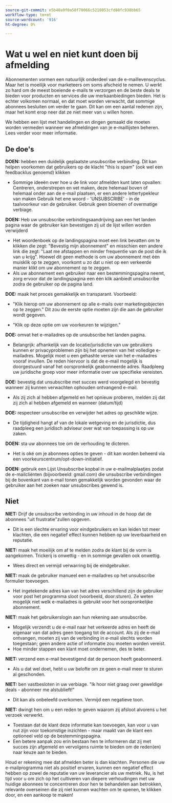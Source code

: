 ```yaml
---
source-git-commit: e5b40a9f0a58f70066c5210053cfd88fc938bb65
workflow-type: tm+mt
source-wordcount: '916'
ht-degree: 0%

---
```

# Wat u wel en niet kunt doen bij afmelding

Abonnementen vormen een natuurlijk onderdeel van de e-maillevenscyclus. Maar het is moeilijk voor marketeers om soms afscheid te nemen. U werkt zo hard om de meest boeiende e-mails te verzorgen en de beste deals te bieden voor producten en services die uw merkaanbiedingen bieden. Het is echter volkomen normaal, en dat moet worden verwacht, dat sommige abonnees besluiten om verder te gaan. Dit kan om een aantal redenen zijn, maar het komt erop neer dat ze niet meer van u willen horen.

We hebben een lijst met handelingen en dingen gemaakt die moeten worden vermeden wanneer we afmeldingen van je e-maillijsten beheren. Lees verder voor meer informatie.

## De doe&#39;s

**DOEN:** hebben een duidelijk geplaatste unsubscribe verbinding. Dit kan helpen voorkomen dat gebruikers op de klacht &quot;this is spam&quot; (ook wel een feedbacklus genoemd) klikken

+ Sommige ideeën over hoe u de link voor afmelden kunt laten opvallen: Centreren, onderstrepen en vet maken, deze helemaal boven of helemaal onder aan de e-mail plaatsen, er een andere lettertypekleur van maken
Gebruik het ene woord - &#39;UNSUBSCRIBE&#39; - in de taalvoorkeur van de gebruiker. Gebruik geen bloemen of overmatige verbiage.

**DOEN:** Heb uw unsubscribe verbindingsaandrijving aan een het landen pagina waar de gebruiker kan bevestigen zij uit de lijst willen worden verwijderd

+ Het woordenboek op de landingspagina moet een link bevatten om te klikken die zegt: &quot;Bevestig mijn abonnement&quot; en misschien een andere link die zegt: &quot;Laat me afstappen en minder frequentie van de post die ik van u krijg&quot;. Hoewel dit geen methode is om uw abonnement met één muisklik op te zeggen, voorkomt u zo dat u niet op een verkeerde manier klikt om uw abonnement op te zeggen.
+ Als uw abonnement een gebruiker naar een bestemmingspagina neemt, zorg ervoor dat de landingspagina een één klik aanbiedt unsubscribe zodra de gebruiker op de pagina land.

**DOE:** maak het proces gemakkelijk en transparant. Voorbeeld:

+ &quot;Klik hierop om uw abonnement op alle e-mails over marketingobjecten op te zeggen.&quot; Dit zou de eerste optie moeten zijn die aan de gebruiker wordt gegeven.

+ &quot;Klik op deze optie om uw voorkeuren te wijzigen.&quot;

**DOE:** omvat het e-mailadres op de unsubscribe het landen pagina.

+ Belangrijk: afhankelijk van de locatie/jurisdictie van uw gebruikers kunnen er privacyproblemen zijn bij het opnemen van het volledige e-mailadres. Mogelijk moet u een gehashte versie van het e-mailadres vooraf invullen. De reden hiervoor is dat de e-mail mogelijk is doorgestuurd vanaf het oorspronkelijk geabonneerde adres. Raadpleeg uw juridische groep voor meer informatie over uw specifieke vereisten.

**DOE:** bevestig dat unsubscribe met succes werd voorgelegd en bevestig wanneer zij kunnen verwachten ophouden ontvangend e-mail.

+ Als zij zich al hebben afgemeld en het opnieuw proberen, melden zij dat zij zich al hebben afgemeld en wanneer (datum/tijd)

**DOE:** respecteer unsubscribe en verwijder het adres op geschikte wijze.

+ De tijdigheid hangt af van de lokale wetgeving en de jurisdictie, dus raadpleeg een juridisch adviseur over wat van toepassing is op uw zaken.

**DOEN:** sta uw abonnees toe om de verhouding te dicteren.

+ Het is oké om je abonnees opties te geven - dit kan worden beheerd via een voorkeurscentrum/opt-down-initiatief.

**DOEN:** gebruik een Lijst Unsubscribe kopbal in uw e-mailmalplaatjes zodat de e-mailcliënten (bijvoorbeeld: gmail.com) die unsubscribe verbindingen bij de bovenkant van e-mail tonen gemakkelijk worden gevonden waar de gebruiker aan het zoeken naar unsubscribes gewend is.

## Niet


**NIET:** Drijf de unsubscribe verbinding in uw inhoud in de hoop dat de abonnees &quot;uit frustratie&quot;zullen opgeven.

+ Dit is een slechte ervaring voor eindgebruikers en kan leiden tot meer klachten, die een negatief effect kunnen hebben op uw leverbaarheid en reputatie.

**NIET:** maak het moeilijk om af te melden zodra de klant bij de vorm is aangekomen. Trickerij is onwettig - en in sommige gevallen ook onwettig.

+ Wees direct en vermijd verwarring bij de eindgebruiker.

**NIET:** maak de gebruiker manueel een e-mailadres op het unsubscribe formulier toevoegen.

+ Het ingetekende adres kan van het adres verschillend zijn de gebruiker voor post het programma sloot (voorbeeld, door:sturen).  Ze weten mogelijk niet welk e-mailadres is gebruikt voor het oorspronkelijke abonnement.

**NIET:** maak het gebruikerslogin aan hun rekening aan unsubscribe.

+ Mogelijk verzendt u de e-mail naar het verkeerde adres en heeft de eigenaar van dat adres geen toegang tot de account.  Als zij de e-mail ontvangen, moeten zij van de verbinding in e-mail slechts worden toegestaan; geen andere actie of informatie zou moeten worden vereist.
+ Hoe minder stappen een klant moet ondernemen, des te beter.

**NIET:** verzend een e-mail bevestigend dat de persoon heeft geabonneerd.

+ Als u dat wel doet, hebt u uw belofte om ze geen e-mail meer te sturen al geschonden.

**NIET:** ben vastbesloten in uw verbiage. &quot;Ik hoor niet graag over geweldige deals - abonneer me alstublieft!&quot;

+ Dit kan als onbeleefd overkomen. Vermijd een negatieve toon.

**NIET:** dwingt hen om u een reden te geven waarom zij afsloot alvorens u het verzoek verwerkt.

+ Toestaan dat de klant deze informatie kan toevoegen, kan voor u van nut zijn voor toekomstige inzichten - maar maakt van de klant een optioneel veld op de bestemmingspagina.
+ Een betere aanpak zou erin bestaan hen te informeren dat zij met succes zijn afgemeld en vervolgens ruimte te bieden om de reden(en) naar keuze aan te bieden.

Houd er rekening mee dat afmelden beter is dan klachten. Personen die uw e-mailprogramma niet als positief ervaren, kunnen een negatief effect hebben op zowel de reputatie van uw leverancier als uw metriek. Nu, is het tijd voor u om zich op het cultiveren van diepere verhoudingen met uw huidige abonnees te concentreren door hen te behandelen aan betrokken, relevante overseinen die zij niet kunnen wachten om te openen, te klikken door, en een aankoop te maken!
